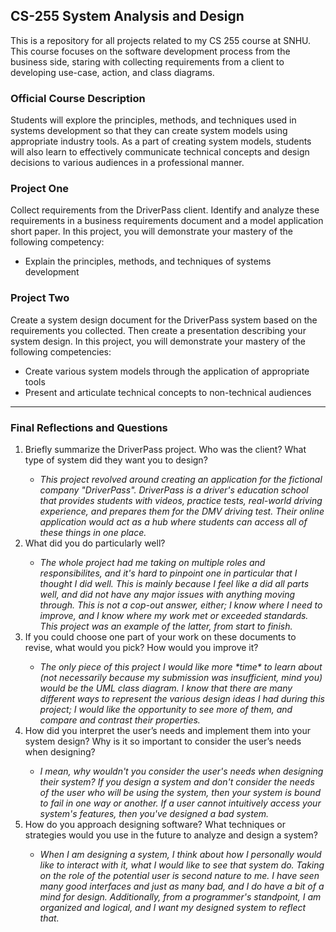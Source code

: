 <h2>CS-255 System Analysis and Design</h2>

<p>This is a repository for all projects related to my CS 255 course at SNHU. This course focuses on the software development process from the business side, staring with collecting requirements from a client to developing use-case, action, and class diagrams.</p>

<h3>Official Course Description</h3>
<p>Students will explore the principles, methods, and techniques used in systems development so that they can create system models using appropriate industry tools. As a part of creating system models, students will also learn to effectively communicate technical concepts and design decisions to various audiences in a professional manner.</p> 

<h3>Project One</h3>
<p>Collect requirements from the DriverPass client. Identify and analyze these requirements in a business requirements document and a model application short paper. In this project, you will demonstrate your mastery of the following competency:<ul><li>Explain the principles, methods, and 
techniques of systems development</li></ul> </p>



<h3>Project Two</h3>
<p>Create a system design document for the DriverPass system based on the requirements you collected. Then create a presentation describing your system design. In this project, you will demonstrate your mastery of the following competencies: 
  <ul>
    <li>Create various system models through the application of appropriate tools</li>
    <li>Present and articulate technical concepts to non-technical audiences</li>
  </ul>
</p>

<hr>

<h3>Final Reflections and Questions</h3>

<p>
  
  <ol>
    <li>Briefly summarize the DriverPass project. Who was the client? What type of system did they want you to design?</li>
    <ul><li><em>This project revolved around creating an application for the fictional company "DriverPass". DriverPass is a driver's education school that provides students with videos, practice tests, real-world driving experience, and prepares them for the DMV driving test. Their online application would act as a hub where students can access all of these things in one place.</em></li></ul>
    <li>What did you do particularly well?</li>
    <ul><li><em>The whole project had me taking on multiple roles and responsibilites, and it's hard to pinpoint one in particular that I thought I did well. This is mainly because I feel like a did all parts well, and did not have any major issues with anything moving through. This is not a cop-out answer, either; I know where I need to improve, and I know where my work met or exceeded standards. This project was an example of the latter, from start to finish.</em></li></ul>
    <li>If you could choose one part of your work on these documents to revise, what would you pick? How would you improve it?</li>
    <ul><li><em>The only piece of this project I would like more *time* to learn about (not necessarily because my submission was insufficient, mind you) would be the UML class diagram. I know that there are many different ways to represent the various design ideas I had during this project; I would like the opportunity to see more of them, and compare and contrast their properties.</em></li></ul>
    <li>How did you interpret the user’s needs and implement them into your system design? Why is it so important to consider the user’s needs when designing?</li>
    <ul><li><em>I mean, why wouldn't you consider the user's needs when designing their system? If you design a system and don't consider the needs of the user who will be using the system, then your system is bound to fail in one way or another. If a user cannot intuitively access your system's features, then you've designed a bad system.</em></li></ul>
    <li>How do you approach designing software? What techniques or strategies would you use in the future to analyze and design a system?</li>
    <ul><li><em>When I am designing a system, I think about how I personally would like to interact with it, what I would like to see that system do. Taking on the role of the potential user is second nature to me. I have seen many good interfaces and just as many bad, and I do have a bit of a mind for design. Additionally, from a programmer's standpoint, I am organized and logical, and I want my designed system to reflect that.</em></li></ul>
  </ol>
</p>

